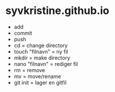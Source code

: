 # syvkristine.github.io
- add
- commit
- push
- cd = change directory
- touch "filnavn" = ny fil 
- mkdir = make directory
- nano "filnavn" = rediger fil 
- rm = remove
- mv = move/rename
- git init = lager en gitfil
